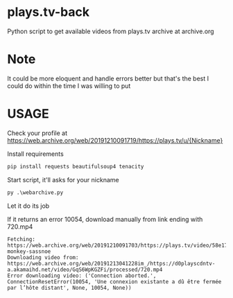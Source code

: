 # plays.tv-back
Python script to get available videos from plays.tv archive at archive.org

# Note
It could be more eloquent and handle errors better but that's the best I could do within the time I was willing to put

# USAGE
Check your profile at https://web.archive.org/web/20191210091719/https://plays.tv/u/{Nickname}

Install requirements
```cmd
pip install requests beautifulsoup4 tenacity
```

Start script, it'll asks for your nickname
```cmd
py .\webarchive.py
```

Let it do its job

If it returns an error 10054, download manually from link ending with 720.mp4
```log
Fetching: https://web.archive.org/web/20191210091703/https://plays.tv/video/58e17174924e56e78a/full-monkey-sassnoe
Downloading video from: https://web.archive.org/web/20191213041228im_/https://d0playscdntv-a.akamaihd.net/video/GqS6WpKGZFi/processed/720.mp4
Error downloading video: ('Connection aborted.', ConnectionResetError(10054, 'Une connexion existante a dû être fermée par l’hôte distant', None, 10054, None))
```
